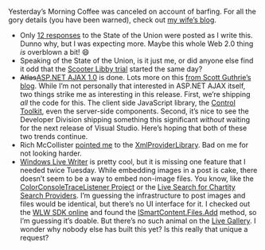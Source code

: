 Yesterday’s Morning Coffee was canceled on account of barfing. For all
the gory details (you have been warned), check out [my wife’s
blog](http://techiewife.spaces.live.com/blog/cns!3DAECC033B88329C!641.entry).

-   Only [12 responses](http://youtube.com/groups_videos?name=tpmsotu)
    to the State of the Union were posted as I write this. Dunno why,
    but I was expecting more. Maybe this whole Web 2.0 thing *is*
    overblown a bit!
    :smile:
-   Speaking of the State of the Union, is it just me, or did anyone
    else find it odd that the [Scooter Libby
    trial](http://www.msnbc.msn.com/id/16770023/) started the same day?
-   ~~Atlas~~[ASP.NET AJAX
    1.0](http://ajax.asp.net/default.aspx?tabid=47) is done. Lots more
    on this [from Scott Guthrie’s
    blog](http://weblogs.asp.net/scottgu/archive/2007/01/23/asp-net-ajax-1-0-released.aspx).
    While I’m not personally that interested in ASP.NET AJAX itself, two
    things strike me as interesting in this release. First, we’re
    shipping *all* the code for this. The client side JavaScript
    library, the [Control Toolkit](http://ajax.asp.net/ajaxtoolkit/),
    even the server-side components. Second, it’s nice to see the
    Developer Division shipping something this significant *without*
    waiting for the next release of Visual Studio. Here’s hoping that
    both of these two trends continue.
-   Rich McCollister [pointed
    me](http://devhawk.net/CommentView,guid,5f743d1c-4edd-4319-8980-5f12b7397e60.aspx#commentstart)
    to the
    [XmlProviderLibrary](http://www.codeplex.com/XmlProviderLibrary).
    Bad on me for not looking harder.
-   [Windows Live
    Writer](http://ideas.live.com/programpage.aspx?versionid=4372c8c2-b76f-4d44-aea1-9835b61d8dc1&pageId=0)
    is pretty cool, but it is missing one feature that I needed twice
    Tuesday. While embedding images in a post is cake, there doesn’t
    seem to be a way to embed non-image files. You know, like the
    [ColorConsoleTraceListener
    Project](http://devhawk.net/2007/01/24/DevHawkColorConsoleTraceListener.aspx) or
    the [Live Search for Chartity Search
    Providers](http://devhawk.net/2007/01/23/live-search-for-charity/).
    I’m guessing the infrastructure to post images and files would be
    identical, but there’s no UI interface for it. I checked out the
    [WLW SDK
    online](http://msdn2.microsoft.com/en-us/library/aa738906.aspx) and
    found the
    [ISmartContent.Files.Add](http://msdn2.microsoft.com/library/aa738940.aspx)
    method, so I’m guessing it’s doable. But there’s no such animal on
    the [Live Gallery](http://gallery.live.com/default.aspx?l=8). I
    wonder why nobody else has built this yet? Is this really that
    unique a request?


